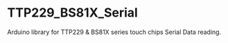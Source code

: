 # TTP229_BS81X_Serial
Arduino library for TTP229 &amp; BS81X series touch chips Serial Data reading.
